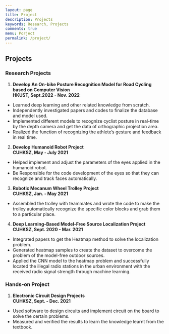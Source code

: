 ```yaml
---
layout: page
title: Project
description: Projects
keywords: Research, Projects
comments: true
menu: Porject
permalink: /project/
---
```





## **Projects**

### **Research Projects**

1. **Develop An On-bike Posture Recognition Model for Road Cycling based on Computer Vision**  
**HKUST, Sept.2022 - Nov. 2022**

- Learned deep learning and other related knowledge from scratch.
- Independently investigated papers and codes to finalize the database and model used.
- Implemented different models to recognize cyclist posture in real-time by the depth camera and get the data of orthographic projection area.
- Realized the function of recognizing the athlete’s gesture and feedback in real time.

2. **Develop Humanoid Robot Project**  
**CUHKSZ, May - July 2021**

- Helped implement and adjust the parameters of the eyes applied in the humanoid robot.
- Be Responsible for the code development of the eyes so that they can recognize and track faces automatically.

3. **Robotic Mecanum Wheel Trolley Project**  
**CUHKSZ, Jan. - May 2021**

- Assembled the trolley with teammates and wrote the code to make the trolley automatically recognize the specific color blocks and grab them to a particular place.

4. **Deep Learning-Based Model-Free Source Localization Project**  
**CUHKSZ, Sept. 2020 - Mar. 2021**

- Integrated papers to get the Heatmap method to solve the localization problem.
- Generated heatmap samples to create the dataset to overcome the problem of the model-free outdoor sources.
- Applied the CNN model to the heatmap problem and successfully located the illegal radio stations in the urban environment with the received radio signal strength through machine learning.

### **Hands-on Project**

1. **Electronic Circuit Design Projects**  
**CUHKSZ, Sept. - Dec. 2021**

- Used software to design circuits and implement circuit on the board to solve the certain problems.
- Measured and verified the results to learn the knowledge learnt from the textbook.
